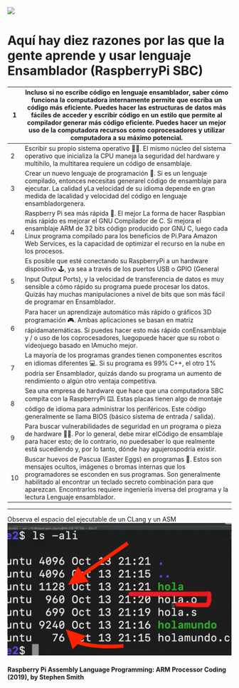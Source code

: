 ![](https://aiyprojects.withgoogle.com/static/images/vision-v2/guide/vision-025.jpg)
# Aquí hay diez razones por las que la gente aprende y usar lenguaje Ensamblador (RaspberryPi SBC)

| 1  	|  Incluso si no escribe código en lenguaje ensamblador, saber cómo funciona la computadora internamente permite que escriba un código más eficiente. Puedes hacer las estructuras de datos más fáciles de acceder y escribir código en un estilo que permite al compilador generar más código eficiente. Puedes hacer un mejor uso de la computadora recursos como coprocesadores y utilizar computadora a su máximo potencial. 	|
|----	|--------------------------------------------------------------------------------------------------------------------------------------------------------------------------------------------------------------------------------------------------------------------------------------------------------------------------------------------------------------------------------------------------------------------------------	|
| 2  	| Escribir su propio sistema operativo 👩‍💻. El mismo núcleo del sistema operativo que inicializa la CPU maneja la seguridad del hardware y multihilo, la multitarea requiere un código de ensamblaje.                                                                                                                                                                                                                                	|
| 3  	| Crear un nuevo lenguaje de programación 🤖. Si es un lenguaje compilado, entonces necesitas generarel código de ensamblaje para ejecutar. La calidad yLa velocidad de su idioma depende en gran medida de lacalidad y velocidad del código en lenguaje ensambladorgenera.                                                                                                                                                         	|
| 4  	| Raspberry Pi sea más rápida 🚀. El mejor La forma de hacer Raspbian más rápido es mejorar el GNU Compilador de C. Si mejora el ensamblaje ARM de 32 bits código producido por GNU C, luego cada Linux programa compilado para los beneficios de Pi.Para Amazon Web Services, es la capacidad de optimizar el recurso en la nube en los procesos.                                                                                	|
| 5  	| Es posible que esté conectando su RaspberryPi a un hardware dispositivo 🕹️, ya sea a través de los puertos USB o GPIO (General Input Output Ports), y la velocidad de transferencia de datos es muy sensible a cómo rápido su programa puede procesar los datos. Quizás hay muchas manipulaciones a nivel de bits que son más fácil de programar en Ensamblador.                                                                  	|
| 6  	| Para hacer un aprendizaje automático más rápido o gráficos 3D programación 🎮. Ambas aplicaciones se basan en matriz rápidamatemáticas. Si puedes hacer esto más rápido conEnsamblaje y / o uso de los coprocesadores, luegopuede hacer que su robot o videojuego basado en IAmucho mejor.                                                                                                                                        	|
| 7  	| La mayoría de los programas grandes tienen componentes escritos en idiomas diferentes 💻. Si su programa es 99% C++, el otro 1% podría ser Ensamblador, quizás dando su programa un aumento de rendimiento o algún otro ventaja competitiva.                                                                                                                                                                                      	|
| 8  	| Sea una empresa de hardware que hace que una computadora SBC compita con la RaspberryPi ⌨️. Estas placas tienen algo de montaje código de idioma para administrar los periféricos. Este código generalmente se llama BIOS (básico sistema de entrada / salida).                                                                                                                                                                         	|
| 9  	| Para buscar vulnerabilidades de seguridad en un programa o pieza de hardware 🧞‍♂️. Por lo general, debe mirar elCódigo de ensamblaje para hacer esto; de lo contrario, no puedesaber lo que realmente está sucediendo y, por lo tanto, dónde hay agujerospodría existir.                                                                                                                                                            	|
| 10 	| Buscar huevos de Pascua (Easter Eggs) en programas 🥚. Estos son mensajes ocultos, imágenes o bromas internas que los programadores se esconden en sus programas. Son generalmente habilitado al encontrar un teclado secreto combinación para que aparezcan. Encontrarlos requiere ingeniería inversa del programa y la lectura Lenguaje ensamblador.                                                                            	|

----

Observa el espacio del ejecutable de un CLang y un ASM
![](imagenes/optimizaejecutable.png)

#### Raspberry Pi Assembly Language Programming: ARM Processor Coding (2019), by Stephen Smith
